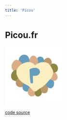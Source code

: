 ```yaml
---
title: 'Picou'
---
```


# Picou.fr

![logo](/images/logo192.png)

[code source](https://github.com/jeagdb/picou)  
